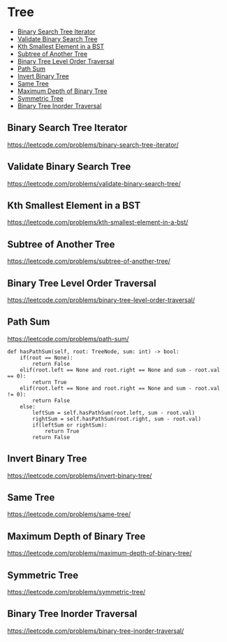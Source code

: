 # Tree

+ [Binary Search Tree Iterator](#binary-search-tree-iterator)
+ [Validate Binary Search Tree](#validate-binary-search-tree)
+ [Kth Smallest Element in a BST](#kth-smallest-element-in-a-bst)
+ [Subtree of Another Tree](#subtree-of-another-tree)
+ [Binary Tree Level Order Traversal](#binary-tree-level-order-traversal)
+ [Path Sum](#path-sum)
+ [Invert Binary Tree](#invert-binary-tree)
+ [Same Tree](#same-tree)
+ [Maximum Depth of Binary Tree](#maximum-depth-of-binary-tree)
+ [Symmetric Tree](#symmetric-tree)
+ [Binary Tree Inorder Traversal](#binary-tree-inorder-traversal)

## Binary Search Tree Iterator

https://leetcode.com/problems/binary-search-tree-iterator/

## Validate Binary Search Tree

https://leetcode.com/problems/validate-binary-search-tree/

## Kth Smallest Element in a BST

https://leetcode.com/problems/kth-smallest-element-in-a-bst/

## Subtree of Another Tree

https://leetcode.com/problems/subtree-of-another-tree/

## Binary Tree Level Order Traversal

https://leetcode.com/problems/binary-tree-level-order-traversal/

## Path Sum

https://leetcode.com/problems/path-sum/

    def hasPathSum(self, root: TreeNode, sum: int) -> bool:
        if(root == None):
            return False
        elif(root.left == None and root.right == None and sum - root.val == 0):
            return True
        elif(root.left == None and root.right == None and sum - root.val != 0):
            return False
        else:
            leftSum = self.hasPathSum(root.left, sum - root.val)
            rightSum = self.hasPathSum(root.right, sum - root.val)
            if(leftSum or rightSum):
                return True
            return False

## Invert Binary Tree

https://leetcode.com/problems/invert-binary-tree/

## Same Tree

https://leetcode.com/problems/same-tree/

## Maximum Depth of Binary Tree

https://leetcode.com/problems/maximum-depth-of-binary-tree/

## Symmetric Tree

https://leetcode.com/problems/symmetric-tree/

## Binary Tree Inorder Traversal

https://leetcode.com/problems/binary-tree-inorder-traversal/
